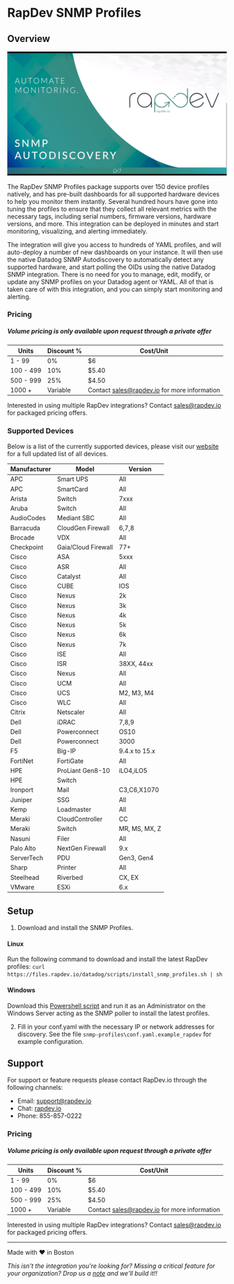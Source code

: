 # RapDev SNMP Profiles
## Overview

[![RapDev SNMP Profiles Introduction](images/video.png)](https://www.youtube.com/watch?v=SVT9hqV7aD4&list=PLa2zzueYDhHrjODIXryBX_RakQIL6nmOh)

The RapDev SNMP Profiles package supports over 150 device profiles natively, and has pre-built dashboards for all supported hardware devices to help you monitor them instantly. Several hundred hours have gone into tuning the profiles to ensure that they collect all relevant metrics with the necessary tags, including serial numbers, firmware versions, hardware versions, and more. This integration can be deployed in minutes and start monitoring, visualizing, and alerting immediately.

The integration will give you access to hundreds of YAML profiles, and will auto-deploy a number of new dashboards on your instance. It will then use the native Datadog SNMP Autodiscovery to automatically detect any supported hardware, and start polling the OIDs using the native Datadog SNMP integration.
There is no need for you to manage, edit, modify, or update any SNMP profiles on your Datadog agent or YAML. All of that is taken care of with this integration, and you can simply start monitoring and alerting.

### Pricing
##### *Volume pricing is only available upon request through a private offer*
| Units | Discount % | Cost/Unit |
|---|---|---|
| 1 - 99 | 0% | $6 |
| 100 - 499 | 10% | $5.40 |
| 500 - 999 | 25% | $4.50 |
| 1000 + | Variable | Contact [sales@rapdev.io](mailto:sales@rapdev.io) for more information |
Interested in using multiple RapDev integrations? Contact [sales@rapdev.io](mailto:sales@rapdev.io) for packaged pricing offers.

### Supported Devices
Below is a list of the currently supported devices, please visit our [website](https://www.rapdev.io/products/datadog-snmp-profiles) for a full updated list of all devices.

| Manufacturer | Model                 | Version       |
| ------------ | --------------------- | ------------- |
| APC          | Smart UPS             | All           |
| APC          | SmartCard             | All           |
| Arista       | Switch                | 7xxx          |
| Aruba        | Switch                | All           |
| AudioCodes   | Mediant SBC           | All           |
| Barracuda    | CloudGen Firewall     | 6,7,8         |
| Brocade      | VDX                   | All           |
| Checkpoint   | Gaia/Cloud Firewall   | 77+           |
| Cisco        | ASA                   | 5xxx          |
| Cisco        | ASR                   | All           |
| Cisco        | Catalyst              | All           |
| Cisco        | CUBE                  | IOS           |
| Cisco        | Nexus                 | 2k            |
| Cisco        | Nexus                 | 3k            |
| Cisco        | Nexus                 | 4k            |
| Cisco        | Nexus                 | 5k            |
| Cisco        | Nexus                 | 6k            |
| Cisco        | Nexus                 | 7k            |
| Cisco        | ISE                   | All           |
| Cisco        | ISR                   | 38XX, 44xx    |
| Cisco        | Nexus                 | All           |
| Cisco        | UCM                   | All           |
| Cisco        | UCS                   | M2, M3, M4    |
| Cisco        | WLC                   | All           |
| Citrix       | Netscaler             | All           |
| Dell         | iDRAC                 | 7,8,9         |
| Dell         | Powerconnect          | OS10          |
| Dell         | Powerconnect          | 3000          |
| F5           | Big-IP                | 9.4.x to 15.x |
| FortiNet     | FortiGate             | All           |
| HPE          | ProLiant Gen8-10      | iLO4,iLO5     |
| HPE          | Switch                |               |
| Ironport     | Mail                  | C3,C6,X1070   |
| Juniper      | SSG                   | All           |
| Kemp         | Loadmaster            | All           |
| Meraki       | CloudController       | CC            |
| Meraki       | Switch                | MR, MS, MX, Z |
| Nasuni       | Filer                 | All           |
| Palo Alto    | NextGen Firewall      | 9.x           |
| ServerTech   | PDU                   | Gen3, Gen4    |
| Sharp        | Printer               | All           |
| Steelhead    | Riverbed              | CX, EX        |
| VMware       | ESXi                  | 6.x           |

## Setup

1. Download and install the SNMP Profiles.

#### Linux
 Run the following command to download and install the latest RapDev profiles:
 `curl https://files.rapdev.io/datadog/scripts/install_snmp_profiles.sh | sh`

#### Windows
 Download this [Powershell script](https://files.rapdev.io/datadog/scripts/install_snmp_profiles.ps1) and run it as an Administrator on the Windows Server acting as the SNMP poller to install the latest profiles.

2. Fill in your conf.yaml with the necessary IP or network addresses for discovery. See the file `snmp-profiles\conf.yaml.example_rapdev` for example configuration.

## Support
For support or feature requests please contact RapDev.io through the following channels: 

 - Email: support@rapdev.io 
 - Chat: [rapdev.io](https://www.rapdev.io/#Get-in-touch)
 - Phone: 855-857-0222 

### Pricing
##### *Volume pricing is only available upon request through a private offer*
| Units | Discount % | Cost/Unit |
|---|---|---|
| 1 - 99 | 0% | $6 |
| 100 - 499 | 10% | $5.40 |
| 500 - 999 | 25% | $4.50 |
| 1000 + | Variable | Contact [sales@rapdev.io](mailto:sales@rapdev.io) for more information |
Interested in using multiple RapDev integrations? Contact [sales@rapdev.io](mailto:sales@rapdev.io) for packaged pricing offers.

---
Made with ❤️  in Boston

*This isn't the integration you're looking for? Missing a critical feature for your organization? Drop us a [note](mailto:support@rapdev.io) and we'll build it!!*
